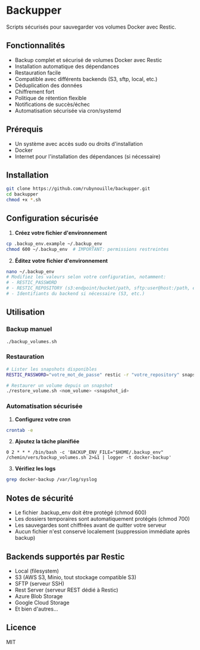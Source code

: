 # Backupper

Scripts sécurisés pour sauvegarder vos volumes Docker avec Restic.

## Fonctionnalités

- Backup complet et sécurisé de volumes Docker avec Restic
- Installation automatique des dépendances
- Restauration facile
- Compatible avec différents backends (S3, sftp, local, etc.)
- Déduplication des données
- Chiffrement fort
- Politique de rétention flexible
- Notifications de succès/échec
- Automatisation sécurisée via cron/systemd

## Prérequis

- Un système avec accès sudo ou droits d'installation
- Docker
- Internet pour l'installation des dépendances (si nécessaire)

## Installation

```bash
git clone https://github.com/rubynouille/backupper.git
cd backupper
chmod +x *.sh
```

## Configuration sécurisée

1. **Créez votre fichier d'environnement**

```bash
cp .backup_env.example ~/.backup_env
chmod 600 ~/.backup_env  # IMPORTANT: permissions restreintes
```

2. **Éditez votre fichier d'environnement**

```bash
nano ~/.backup_env
# Modifiez les valeurs selon votre configuration, notamment:
# - RESTIC_PASSWORD 
# - RESTIC_REPOSITORY (s3:endpoint/bucket/path, sftp:user@host:/path, etc.)
# - Identifiants du backend si nécessaire (S3, etc.)
```

## Utilisation

### Backup manuel

```bash
./backup_volumes.sh
```

### Restauration

```bash
# Lister les snapshots disponibles
RESTIC_PASSWORD="votre_mot_de_passe" restic -r "votre_repository" snapshots

# Restaurer un volume depuis un snapshot
./restore_volume.sh <nom_volume> <snapshot_id>
```

### Automatisation sécurisée

1. **Configurez votre cron**

```bash
crontab -e
```

2. **Ajoutez la tâche planifiée**

```
0 2 * * * /bin/bash -c 'BACKUP_ENV_FILE="$HOME/.backup_env" /chemin/vers/backup_volumes.sh 2>&1 | logger -t docker-backup'
```

3. **Vérifiez les logs**

```bash
grep docker-backup /var/log/syslog
```

## Notes de sécurité

- Le fichier .backup_env doit être protégé (chmod 600)
- Les dossiers temporaires sont automatiquement protégés (chmod 700)
- Les sauvegardes sont chiffrées avant de quitter votre serveur
- Aucun fichier n'est conservé localement (suppression immédiate après backup)

## Backends supportés par Restic

- Local (filesystem)
- S3 (AWS S3, Minio, tout stockage compatible S3)
- SFTP (serveur SSH)
- Rest Server (serveur REST dédié à Restic)
- Azure Blob Storage
- Google Cloud Storage
- Et bien d'autres...

## Licence

MIT